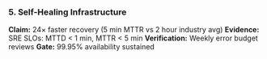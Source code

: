 ### 5. Self-Healing Infrastructure

**Claim:** 24× faster recovery (5 min MTTR vs 2 hour industry avg)
**Evidence:** SRE SLOs: MTTD < 1 min, MTTR < 5 min
**Verification:** Weekly error budget reviews
**Gate:** 99.95% availability sustained
